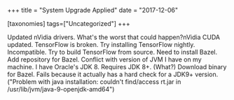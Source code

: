 +++
title = "System Upgrade Applied"
date = "2017-12-06"

[taxonomies]
tags=["Uncategorized"]
+++

Updated nVidia drivers. What's the worst that could happen?nVidia CUDA updated. TensorFlow is broken. Try installing TensorFlow nightly. Incompatible. Try to build TensorFlow from source. Need to install Bazel. Add repository for Bazel. Conflict with version of JVM I have on my machine. I have Oracle's JDK 8. Requires JDK 8+. (What?) Download binary for Bazel. Fails because it actually has a hard check for a JDK9+ version. ("Problem with java installation: couldn't find/access rt.jar in /usr/lib/jvm/java-9-openjdk-amd64")
